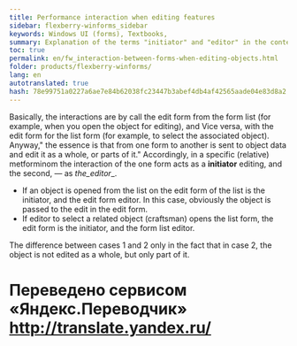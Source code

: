 ```yaml
--- 
title: Performance interaction when editing features 
sidebar: flexberry-winforms_sidebar 
keywords: Windows UI (forms), Textbooks, 
summary: Explanation of the terms "initiator" and "editor" in the context of metforminno interaction 
toc: true 
permalink: en/fw_interaction-between-forms-when-editing-objects.html 
folder: products/flexberry-winforms/ 
lang: en 
autotranslated: true 
hash: 78e99751a0227a6ae7e84b62038fc23447b3abef4db4af42565aade04e83d8a2 
--- 
```


Basically, the interactions are by call the edit form from the form list (for example, when you open the object for editing), and Vice versa, with the edit form for the list form (for example, to select the associated object). Anyway," the essence is that from one form to another is sent to object data and edit it as a whole, or parts of it." Accordingly, in a specific (relative) metforminom the interaction of the one form acts as a __initiator__ editing, and the second, — as _the_editor__. 

* If an object is opened from the list on the edit form of the list is the initiator, and the edit form editor. In this case, obviously the object is passed to the edit in the edit form. 
* If editor to select a related object (craftsman) opens the list form, the edit form is the initiator, and the form list editor. 

The difference between cases 1 and 2 only in the fact that in case 2, the object is not edited as a whole, but only part of it.


 # Переведено сервисом «Яндекс.Переводчик» http://translate.yandex.ru/